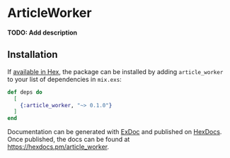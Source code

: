 # ArticleWorker

**TODO: Add description**

## Installation

If [available in Hex](https://hex.pm/docs/publish), the package can be installed
by adding `article_worker` to your list of dependencies in `mix.exs`:

```elixir
def deps do
  [
    {:article_worker, "~> 0.1.0"}
  ]
end
```

Documentation can be generated with [ExDoc](https://github.com/elixir-lang/ex_doc)
and published on [HexDocs](https://hexdocs.pm). Once published, the docs can
be found at <https://hexdocs.pm/article_worker>.

